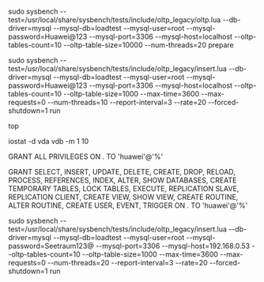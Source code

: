 sudo sysbench --test=/usr/local/share/sysbench/tests/include/oltp_legacy/oltp.lua --db-driver=mysql --mysql-db=loadtest --mysql-user=root --mysql-password=Huawei@123 --mysql-port=3306 --mysql-host=localhost --oltp-tables-count=10 --oltp-table-size=10000 --num-threads=20 prepare




sudo sysbench --test=/usr/local/share/sysbench/tests/include/oltp_legacy/insert.lua --db-driver=mysql --mysql-db=loadtest --mysql-user=root --mysql-password=Huawei@123 --mysql-port=3306 --mysql-host=localhost --oltp-tables-count=10 --oltp-table-size=1000 --max-time=3600 --max-requests=0 --num-threads=10 --report-interval=3 --rate=20 --forced-shutdown=1 run


top

iostat -d vda vdb -m 1 10

GRANT ALL PRIVILEGES ON *.* TO 'huawei'@'%'

GRANT SELECT, INSERT, UPDATE, DELETE, CREATE, DROP, RELOAD, PROCESS, REFERENCES, INDEX, ALTER, SHOW DATABASES, CREATE TEMPORARY TABLES, LOCK TABLES, EXECUTE, REPLICATION SLAVE, REPLICATION CLIENT, CREATE VIEW, SHOW VIEW, CREATE ROUTINE, ALTER ROUTINE, CREATE USER, EVENT, TRIGGER ON *.* TO 'huawei'@'%'



sudo sysbench --test=/usr/local/share/sysbench/tests/include/oltp_legacy/insert.lua --db-driver=mysql --mysql-db=loadtest --mysql-user=root --mysql-password=Seetraum123@ --mysql-port=3306 --mysql-host=192.168.0.53 --oltp-tables-count=10 --oltp-table-size=1000 --max-time=3600 --max-requests=0  --num-threads=20 --report-interval=3 --rate=20 --forced-shutdown=1 run
